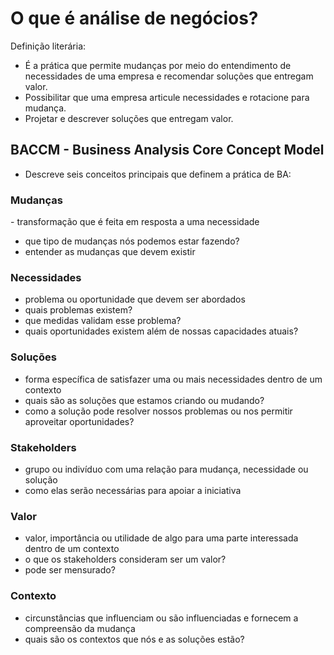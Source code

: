 # O que é análise de negócios?

Definição literária:
- É a prática que permite mudanças por meio do entendimento de necessidades de uma empresa e recomendar soluções que entregam valor. 
- Possibilitar que uma empresa articule necessidades e rotacione para mudança.
- Projetar e descrever soluções que entregam valor.

## BACCM - Business Analysis Core Concept Model

- Descreve seis conceitos principais que definem a prática de BA:
### Mudanças

- transformação que é feita em resposta a uma necessidade
- que tipo de mudanças nós podemos estar fazendo?
- entender as mudanças que devem existir
### Necessidades

- problema ou oportunidade que devem ser abordados
- quais problemas existem?
- que medidas validam esse problema?
- quais oportunidades existem além de nossas capacidades atuais?
### Soluções

- forma específica de satisfazer uma ou mais necessidades dentro de um contexto
- quais são as soluções que estamos criando ou mudando?
- como a solução pode resolver nossos problemas ou nos permitir aproveitar oportunidades?
### Stakeholders

- grupo ou indivíduo com uma relação para mudança, necessidade ou solução
- como elas serão necessárias para apoiar a iniciativa
### Valor

- valor, importância ou utilidade de algo para uma parte interessada dentro de um contexto
- o que os stakeholders consideram ser um valor?
- pode ser mensurado?
### Contexto

- circunstâncias que influenciam ou são influenciadas  e fornecem a compreensão da mudança
- quais são os contextos que nós e as soluções estão?


